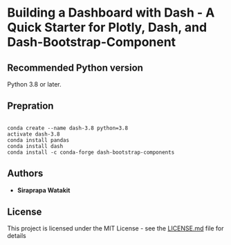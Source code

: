 # Building a Dashboard with Dash - A Quick Starter for Plotly, Dash, and Dash-Bootstrap-Component

## Recommended Python  version
Python 3.8 or later. 

## Prepration
<code>
conda create --name dash-3.8 python=3.8
activate dash-3.8
conda install pandas
conda install dash
conda install -c conda-forge dash-bootstrap-components
</code>

## Authors

* **Siraprapa Watakit**  

## License

This project is licensed under the MIT License - see the [LICENSE.md](LICENSE.md) file for details
